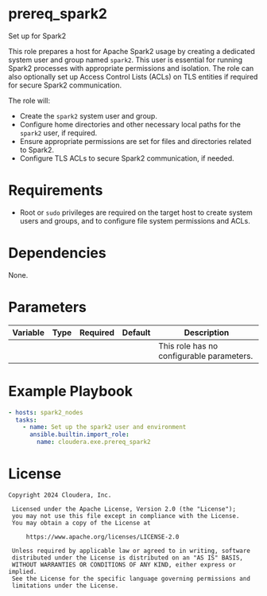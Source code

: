 # prereq_spark2

Set up for Spark2

This role prepares a host for Apache Spark2 usage by creating a dedicated system user and group named `spark2`. This user is essential for running Spark2 processes with appropriate permissions and isolation. The role can also optionally set up Access Control Lists (ACLs) on TLS entities if required for secure Spark2 communication.

The role will:
- Create the `spark2` system user and group.
- Configure home directories and other necessary local paths for the `spark2` user, if required.
- Ensure appropriate permissions are set for files and directories related to Spark2.
- Configure TLS ACLs to secure Spark2 communication, if needed.

# Requirements

- Root or `sudo` privileges are required on the target host to create system users and groups, and to configure file system permissions and ACLs.

# Dependencies

None.

# Parameters

| Variable | Type | Required | Default | Description |
| --- | --- | --- | --- | --- |
| | | | | This role has no configurable parameters. |

# Example Playbook

```yaml
- hosts: spark2_nodes
  tasks:
    - name: Set up the spark2 user and environment
      ansible.builtin.import_role:
        name: cloudera.exe.prereq_spark2
```

# License

```
Copyright 2024 Cloudera, Inc.

 Licensed under the Apache License, Version 2.0 (the "License");
 you may not use this file except in compliance with the License.
 You may obtain a copy of the License at

     https://www.apache.org/licenses/LICENSE-2.0

 Unless required by applicable law or agreed to in writing, software
 distributed under the License is distributed on an "AS IS" BASIS,
 WITHOUT WARRANTIES OR CONDITIONS OF ANY KIND, either express or implied.
 See the License for the specific language governing permissions and
 limitations under the License.
```
